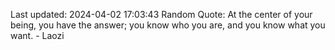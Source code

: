 Last updated: 2024-04-02 17:03:43
Random Quote: At the center of your being, you have the answer; you know who you are, and you know what you want. - Laozi